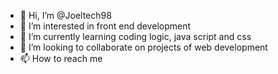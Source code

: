 - 👋 Hi, I’m @Joeltech98
- 👀 I’m interested in front end development
- 🌱 I’m currently learning coding logic, java script and css
- 💞️ I’m looking to collaborate on projects of web development
- 📫 How to reach me 

<!---
Joeltech98/Joeltech98 is a ✨ special ✨ repository because its `README.md` (this file) appears on your GitHub profile.
You can click the Preview link to take a look at your changes.
--->

